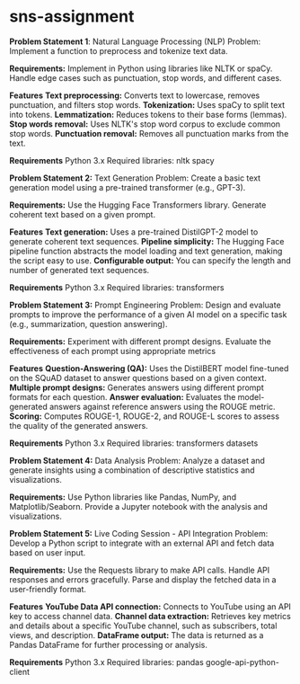 # sns-assignment

**Problem Statement 1**: Natural Language Processing (NLP)
Problem: Implement a function to preprocess and tokenize text data. 

**Requirements:**
Implement in Python using libraries like NLTK or spaCy.
Handle edge cases such as punctuation, stop words, and different cases.

**Features**
**Text preprocessing:** Converts text to lowercase, removes punctuation, and filters stop words.
**Tokenization:** Uses spaCy to split text into tokens.
**Lemmatization:** Reduces tokens to their base forms (lemmas).
**Stop words removal:** Uses NLTK's stop word corpus to exclude common stop words.
**Punctuation removal:** Removes all punctuation marks from the text.

**Requirements**
Python 3.x
Required libraries:
nltk
spacy

**Problem Statement 2:** Text Generation
Problem: Create a basic text generation model using a pre-trained transformer (e.g., GPT-3).

**Requirements:**
Use the Hugging Face Transformers library.
Generate coherent text based on a given prompt.

**Features**
**Text generation:** Uses a pre-trained DistilGPT-2 model to generate coherent text sequences.
**Pipeline simplicity:** The Hugging Face pipeline function abstracts the model loading and text generation, making the script easy to use.
**Configurable output:** You can specify the length and number of generated text sequences.

**Requirements**
Python 3.x
Required libraries:
transformers

**Problem Statement 3:** Prompt Engineering
Problem: Design and evaluate prompts to improve the performance of a given AI model on a specific task (e.g., summarization, question answering).

**Requirements:**
Experiment with different prompt designs.
Evaluate the effectiveness of each prompt using appropriate metrics

**Features**
**Question-Answering (QA):** Uses the DistilBERT model fine-tuned on the SQuAD dataset to answer questions based on a given context.
**Multiple prompt designs:** Generates answers using different prompt formats for each question.
**Answer evaluation:** Evaluates the model-generated answers against reference answers using the ROUGE metric.
**Scoring:** Computes ROUGE-1, ROUGE-2, and ROUGE-L scores to assess the quality of the generated answers.

**Requirements**
Python 3.x
Required libraries:
transformers
datasets

**Problem Statement 4:** Data Analysis
Problem: Analyze a dataset and generate insights using a combination of descriptive statistics and visualizations.

**Requirements:**
Use Python libraries like Pandas, NumPy, and Matplotlib/Seaborn.
Provide a Jupyter notebook with the analysis and visualizations.



**Problem Statement 5:** Live Coding Session - API Integration
Problem: Develop a Python script to integrate with an external API and fetch data based on user input.

**Requirements:**
Use the Requests library to make API calls.
Handle API responses and errors gracefully.
Parse and display the fetched data in a user-friendly format.

**Features**
**YouTube Data API connection:** Connects to YouTube using an API key to access channel data.
**Channel data extraction:** Retrieves key metrics and details about a specific YouTube channel, such as subscribers, total views, and description.
**DataFrame output:** The data is returned as a Pandas DataFrame for further processing or analysis.

**Requirements**
Python 3.x
Required libraries:
pandas
google-api-python-client




